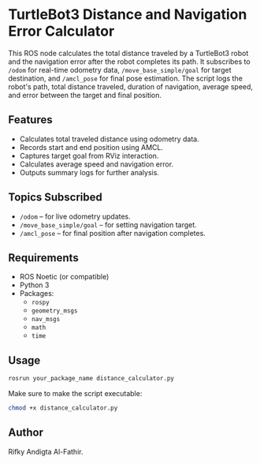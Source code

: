 # TurtleBot3 Distance and Navigation Error Calculator

This ROS node calculates the total distance traveled by a TurtleBot3 robot and the navigation error after the robot completes its path. It subscribes to `/odom` for real-time odometry data, `/move_base_simple/goal` for target destination, and `/amcl_pose` for final pose estimation. The script logs the robot's path, total distance traveled, duration of navigation, average speed, and error between the target and final position.

## Features
- Calculates total traveled distance using odometry data.
- Records start and end position using AMCL.
- Captures target goal from RViz interaction.
- Calculates average speed and navigation error.
- Outputs summary logs for further analysis.

## Topics Subscribed
- `/odom` – for live odometry updates.
- `/move_base_simple/goal` – for setting navigation target.
- `/amcl_pose` – for final position after navigation completes.

## Requirements
- ROS Noetic (or compatible)
- Python 3
- Packages:
  - `rospy`
  - `geometry_msgs`
  - `nav_msgs`
  - `math`
  - `time`

## Usage
```bash
rosrun your_package_name distance_calculator.py
```
Make sure to make the script executable:
```bash
chmod +x distance_calculator.py
```

## Author
Rifky Andigta Al-Fathir.
